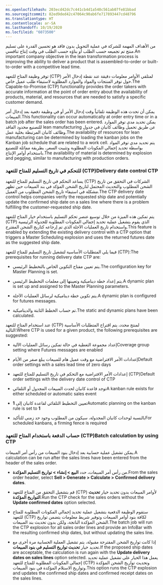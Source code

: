 ```yaml
---
ms.openlocfilehash: 203ecd42dc7c441cb4d1a540c561ab07fe81bbad
ms.sourcegitcommit: 82ed9ded42c47064c90ab6fe717893447cd48796
ms.translationtype: HT
ms.contentlocale: ar-SA
ms.lasthandoff: 10/19/2020
ms.locfileid: "6073500"
---
```


<span data-ttu-id="732ae-101">من الأهداف المهمة للشركة في عملية التحويل بدون فاقد هو تحسين القدرة على تسليم منتج تم تجميعه حسب الطلب أو بناؤه حسب الطلب في وقت إنتاج تنافسي.</span><span class="sxs-lookup"><span data-stu-id="732ae-101">An important company objective in the lean transformation process is improving the ability to deliver a product that is assembled-to-order or built-to-order with a competitive lead time.</span></span>

<span data-ttu-id="732ae-102">توفر وظيفة المتاح للتعهد (CTP) لمتلقي الأوامر معلومات دقيقة عند نقطة إدخال الأمر حول توفر المنتجات والمواد والموارد المطلوبة لاستيفاء طلب عميل خاص.</span><span class="sxs-lookup"><span data-stu-id="732ae-102">The Capable-to-Promise (CTP) functionality provides the order takers with accurate information at the point of order entry about the availability of products, material, and resources that are needed to satisfy a specific customer demand.</span></span>

<span data-ttu-id="732ae-103">يمكن أن تحدث هذه الوظيفة تلقائياً وقت إدخال الأمر أو في وظيفة دفعية بعد إدخال أمر المبيعات.</span><span class="sxs-lookup"><span data-stu-id="732ae-103">This functionality can occur automatically at order entry time or in a batch job after the sales order has been entered.</span></span> <span data-ttu-id="732ae-104">يمكن تحديد مدي توفر الموارد للتصنيع محدود الفاقد lean manufacturing عن طريق تحميل وظائف كانبان في جدول وظائف كانبان المرتبطة بخلية عمل.</span><span class="sxs-lookup"><span data-stu-id="732ae-104">The availability of resources for lean manufacturing can be determined by loading the kanban jobs on the Kanban job schedule that are related to a work cell.</span></span> <span data-ttu-id="732ae-105">يتم تحديد مدي توفر المواد بواسطة تحديد إجمالي المكونات المطلوبة وتثبيت السعر، بطريقة مماثلة للتصنيع باستخدام أوامر الإنتاج.</span><span class="sxs-lookup"><span data-stu-id="732ae-105">The availability of material is determined by explosion and pegging, similar to manufacturing with production orders.</span></span>

### <a name="delivery-date-control-ctp"></a><span data-ttu-id="732ae-106">للتحكم في تاريخ التسليم للمتاح للتعهد (CTP)</span><span class="sxs-lookup"><span data-stu-id="732ae-106">Delivery date control CTP</span></span>

<span data-ttu-id="732ae-107">يساعد التحكم في تاريخ التسليم للمتاح للتعهد (CTP) الشركات في التحقق من تاريخ الشحن المطلوب والتحديث المحتمل لتاريخ الشحن المؤكد في بند المبيعات حين تظهر مشكلة في استيفاء تاريخ الشحن المطلوب من العميل.</span><span class="sxs-lookup"><span data-stu-id="732ae-107">The CTP delivery date control helps companies verify the requested ship date and potentially update the confirmed ship date on a sales line where there is a problem fulfilling the customer-requested ship date.</span></span>

<span data-ttu-id="732ae-108">يتم تمكين هذه الميزة من خلال توسيع عنصر تحكم التسليم باستخدام خيار المتاح للتعهد (CTP) الذي يقوم بتشغيل عملية تحديد إجمالي المكونات المطلوبة للجدولة الرئيسية واستخدام تاريخ العمليات الآجلة الذي تم إرجاعه كتاريخ الشحن المقترح.</span><span class="sxs-lookup"><span data-stu-id="732ae-108">This feature is enabled by extending the existing delivery control with a CTP option that triggers a Master Scheduling explosion and uses the returned futures date as the suggested ship date.</span></span>

<span data-ttu-id="732ae-109">فيما يلي المتطلبات الأساسية لتشغيل تاريخ التسليم للمتاح للتعهد (CTP):</span><span class="sxs-lookup"><span data-stu-id="732ae-109">The prerequisites for running delivery date CTP are:</span></span>

-   <span data-ttu-id="732ae-110">يتم تعيين مفتاح التكوين الخاص بالتخطيط الرئيسي.</span><span class="sxs-lookup"><span data-stu-id="732ae-110">The configuration key for Master Planning is set.</span></span>

-   <span data-ttu-id="732ae-111">يتم إعداد خطة ديناميكية وتعيينها إلى معلمات التخطيط الرئيسي.</span><span class="sxs-lookup"><span data-stu-id="732ae-111">A dynamic plan is set up and assigned to the Master Planning parameters.</span></span>

-   <span data-ttu-id="732ae-112">يتم تكوين خطة ديناميكية لرسائل العمليات الآجلة.</span><span class="sxs-lookup"><span data-stu-id="732ae-112">A dynamic plan is configured for futures messages.</span></span>

-   <span data-ttu-id="732ae-113">تم حساب الخطط الثابتة والديناميكية.</span><span class="sxs-lookup"><span data-stu-id="732ae-113">The static and dynamic plans have been calculated.</span></span>

<span data-ttu-id="732ae-114">عند استخدام المتاح للتعهد (CTP) لمنتج محدد، يتم اقتراح المتطلبات الأساسية التالية:</span><span class="sxs-lookup"><span data-stu-id="732ae-114">Where CTP is used for a given product, the following prerequisites are suggested:</span></span>

-   <span data-ttu-id="732ae-115">إعداد مجموعة التغطية في حالة تمكين رسائل العمليات الآلية</span><span class="sxs-lookup"><span data-stu-id="732ae-115">Coverage group setting where Futures messages are enabled</span></span>

-   <span data-ttu-id="732ae-116">إعدادات الأمر الافتراضية مع وقت عميل هام للمبيعات يبلغ صفر من الأيام</span><span class="sxs-lookup"><span data-stu-id="732ae-116">Default order settings with a sales lead time of zero days</span></span>

-   <span data-ttu-id="732ae-117">إعدادات الأمر الافتراضية مع التحكم في تاريخ التسليم للمتاح للتعهد (CTP)</span><span class="sxs-lookup"><span data-stu-id="732ae-117">Default order settings with the delivery date control of CTP</span></span>

-   <span data-ttu-id="732ae-118">توجد قاعدة كانبان لحدث المبيعات المجدول أو التلقائي</span><span class="sxs-lookup"><span data-stu-id="732ae-118">A kanban rule exists for either scheduled or automatic sales event</span></span>

-   <span data-ttu-id="732ae-119">تعيين التخطيط التلقائي لقاعدة كانبان إلى **1**</span><span class="sxs-lookup"><span data-stu-id="732ae-119">Automatic planning on the kanban rule is set to **1**</span></span>

-   <span data-ttu-id="732ae-120">بالنسبة لوحدات كانبان المجدولة، سيكون من المطلوب وجود حد زمني للتأكيد</span><span class="sxs-lookup"><span data-stu-id="732ae-120">For scheduled kanbans, a firming fence is required</span></span>


### <a name="batch-calculation-by-using-ctp"></a><span data-ttu-id="732ae-121">حساب الدفعة باستخدام المتاح للتعهد (CTP)</span><span class="sxs-lookup"><span data-stu-id="732ae-121">Batch calculation by using CTP</span></span>

<span data-ttu-id="732ae-122">يمكن تشغيل عملية حسابية بعد إدخال بنود المبيعات من رأس أمر المبيعات.</span><span class="sxs-lookup"><span data-stu-id="732ae-122">A calculation can be run after the sales lines have been entered from the header of the sales order.</span></span>

-   <span data-ttu-id="732ae-123">من رأس أمر المبيعات، حدد **البيع > إنشاء > تواريخ التسليم المؤكدة**.</span><span class="sxs-lookup"><span data-stu-id="732ae-123">From the sales order header, select **Sell > Generate > Calculate > Confirmed delivery dates**.</span></span>

-   <span data-ttu-id="732ae-124">قم بتشغيل التحقق من المتاح للتعهد (CTP) لأوامر المبيعات بدون تحديد خيار **تحديث التواريخ المؤكدة**.</span><span class="sxs-lookup"><span data-stu-id="732ae-124">Run the CTP check for the sales orders without the **Update confirmed dates** option selected.</span></span>

-   <span data-ttu-id="732ae-125">ستقوم الوظيفة الدفعية بتشغيل عملية تحديد إجمالي المكونات المطلوبة للمتاح للتعهد (CTP) لكافة بنود أوامر المبيعات وتوفير شريط معلومات يتضمن تواريخ الشحن المؤكدة الناتجة، ولكن بدون تحديث بند المبيعات.</span><span class="sxs-lookup"><span data-stu-id="732ae-125">The batch job will run the CTP explosion for all sales order lines and provide an InfoBar with the resulting confirmed ship dates, but without updating the sales line.</span></span>

-   <span data-ttu-id="732ae-126">إذا كانت تواريخ الشحن المقترحة مقبولة، يتم تشغيل العملية الحسابية مرة أخرى مع تحديد خيار **تحديث تواريخ التسليم في بنود المبيعات**.</span><span class="sxs-lookup"><span data-stu-id="732ae-126">If the proposed ship dates are acceptable, the calculation is run again with the **Update delivery dates on sales lines** option selected.</span></span>
    <span data-ttu-id="732ae-127">يعمل هذا الخيار على تشغيل عملية تحديد إجمالي المكونات المطلوبة للمتاح للتعهد (CTP) وتحديث تواريخ الشحن المؤكدة وتواريخ الاستلام المؤكدة في بنود المبيعات.</span><span class="sxs-lookup"><span data-stu-id="732ae-127">This option runs the CTP explosion and updates the confirmed ship dates and confirmed receipt dates on the sales lines.</span></span>




